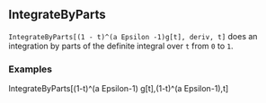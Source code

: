 ##  IntegrateByParts 

`IntegrateByParts[(1 - t)^(a Epsilon -1)g[t], deriv, t]` does an integration by parts of the definite integral over `t` from `0` to `1`.

###  Examples   
IntegrateByParts[(1-t)^(a Epsilon-1) g[t],(1-t)^(a Epsilon-1),t]